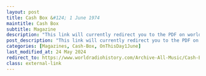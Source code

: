 ```yaml
---
layout: post
title: Cash Box &#124; 1 June 1974
maintitle: Cash Box
subtitle: Magazine
description: "This link will currently redirect you to the PDF on worldradiohistory.com as real life at this time is limiting my time to update this website. Once your viewing the PDF search for &quot;zavaroni&quot;"
post_description: "This link will currently redirect you to the PDF on worldradiohistory.com as real life at this time is limiting my time to update this website. Once your viewing the PDF search for &quot;zavaroni&quot;"
categories: [Magazines, Cash-Box, OnThisDay1June]
last_modified_at: 24 May 2024
redirect_to: https://www.worldradiohistory.com/Archive-All-Music/Cash-Box/70s/1974/CB-1974-06-01.pdf
class: external-link
---
```


